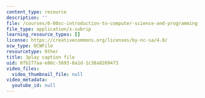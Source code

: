 ```yaml
---
content_type: resource
description: ''
file: /courses/6-00sc-introduction-to-computer-science-and-programming-spring-2011/8fb277aae86c56938a1d1c38a0269473_K1w2o5i0NGQ.vtt
file_type: application/x-subrip
learning_resource_types: []
license: https://creativecommons.org/licenses/by-nc-sa/4.0/
ocw_type: OCWFile
resourcetype: Other
title: 3play caption file
uid: 8fb277aa-e86c-5693-8a1d-1c38a0269473
video_files:
  video_thumbnail_file: null
video_metadata:
  youtube_id: null
---
```

